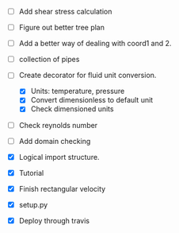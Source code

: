 - [ ] Add shear stress calculation
- [ ] Figure out better tree plan
- [ ] Add a better way of dealing with coord1 and 2.
- [ ] collection of pipes
-  [ ] Create decorator for fluid unit conversion.
    -  [x] Units: temperature, pressure
    -  [x] Convert dimensionless to default unit
    - [x] Check dimensioned units
- [ ] Check reynolds number
- [ ] Add domain checking

- [x] Logical import structure.
- [x] Tutorial
- [x] Finish rectangular velocity
- [x] setup.py
- [x] Deploy through travis
